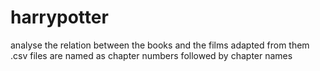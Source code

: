 # harrypotter
analyse the relation between the books and the films adapted from them
.csv files are named as chapter numbers followed by chapter names
